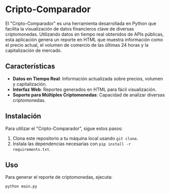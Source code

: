# Cripto-Comparador

El "Cripto-Comparador" es una herramienta desarrollada en Python que facilita la visualización de datos financieros clave de diversas criptomonedas. Utilizando datos en tiempo real obtenidos de APIs públicas, esta aplicación genera un reporte en HTML que muestra información como el precio actual, el volumen de comercio de las últimas 24 horas y la capitalización de mercado.

## Características

- **Datos en Tiempo Real**: Información actualizada sobre precios, volumen y capitalización.
- **Interfaz Web**: Reportes generados en HTML para fácil visualización.
- **Soporte para Múltiples Criptomonedas**: Capacidad de analizar diversas criptomonedas.

## Instalación

Para utilizar el "Cripto-Comparador", sigue estos pasos:

1. Clona este repositorio a tu máquina local usando `git clone`.
2. Instala las dependencias necesarias con `pip install -r requirements.txt`.

## Uso

Para generar el reporte de criptomonedas, ejecuta:

```bash
python main.py
